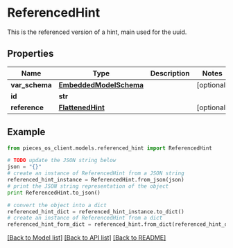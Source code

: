 # ReferencedHint

This is the referenced version of a hint, main used for the uuid.

## Properties
Name | Type | Description | Notes
------------ | ------------- | ------------- | -------------
**var_schema** | [**EmbeddedModelSchema**](EmbeddedModelSchema.md) |  | [optional] 
**id** | **str** |  | 
**reference** | [**FlattenedHint**](FlattenedHint.md) |  | [optional] 

## Example

```python
from pieces_os_client.models.referenced_hint import ReferencedHint

# TODO update the JSON string below
json = "{}"
# create an instance of ReferencedHint from a JSON string
referenced_hint_instance = ReferencedHint.from_json(json)
# print the JSON string representation of the object
print ReferencedHint.to_json()

# convert the object into a dict
referenced_hint_dict = referenced_hint_instance.to_dict()
# create an instance of ReferencedHint from a dict
referenced_hint_form_dict = referenced_hint.from_dict(referenced_hint_dict)
```
[[Back to Model list]](../README.md#documentation-for-models) [[Back to API list]](../README.md#documentation-for-api-endpoints) [[Back to README]](../README.md)


